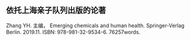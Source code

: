 ## 依托上海亲子队列出版的论著

Zhang YH. 主编， Emerging chemicals and human health. Springer-Verlag Berlin. 2019.11. ISBN: 978-981-32-9534-6. 76257words.